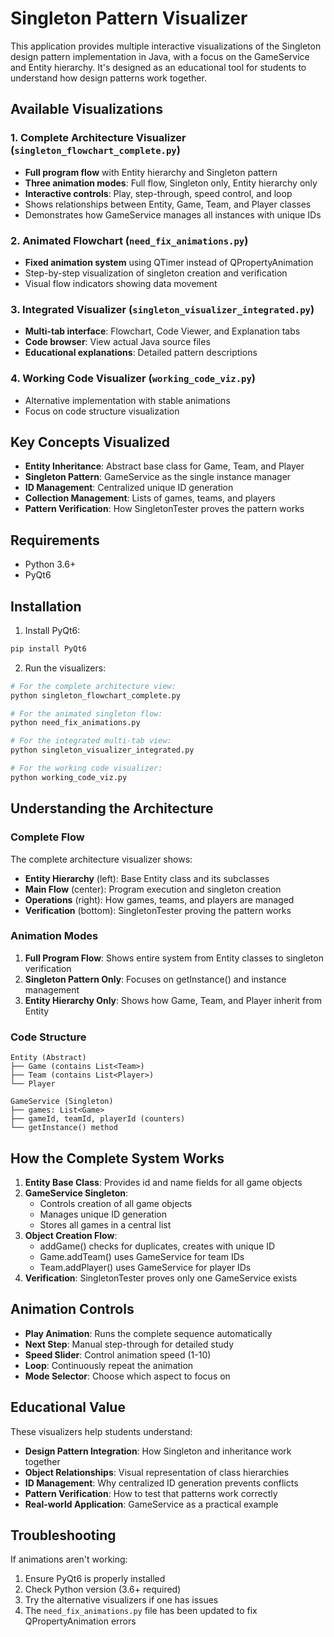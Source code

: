 # Singleton Pattern Visualizer

This application provides multiple interactive visualizations of the Singleton design pattern implementation in Java, with a focus on the GameService and Entity hierarchy. It's designed as an educational tool for students to understand how design patterns work together.

## Available Visualizations

### 1. Complete Architecture Visualizer (`singleton_flowchart_complete.py`)
- **Full program flow** with Entity hierarchy and Singleton pattern
- **Three animation modes**: Full flow, Singleton only, Entity hierarchy only
- **Interactive controls**: Play, step-through, speed control, and loop
- Shows relationships between Entity, Game, Team, and Player classes
- Demonstrates how GameService manages all instances with unique IDs

### 2. Animated Flowchart (`need_fix_animations.py`)
- **Fixed animation system** using QTimer instead of QPropertyAnimation
- Step-by-step visualization of singleton creation and verification
- Visual flow indicators showing data movement

### 3. Integrated Visualizer (`singleton_visualizer_integrated.py`)
- **Multi-tab interface**: Flowchart, Code Viewer, and Explanation tabs
- **Code browser**: View actual Java source files
- **Educational explanations**: Detailed pattern descriptions

### 4. Working Code Visualizer (`working_code_viz.py`)
- Alternative implementation with stable animations
- Focus on code structure visualization

## Key Concepts Visualized

- **Entity Inheritance**: Abstract base class for Game, Team, and Player
- **Singleton Pattern**: GameService as the single instance manager
- **ID Management**: Centralized unique ID generation
- **Collection Management**: Lists of games, teams, and players
- **Pattern Verification**: How SingletonTester proves the pattern works

## Requirements

- Python 3.6+
- PyQt6

## Installation

1. Install PyQt6:
```bash
pip install PyQt6
```

2. Run the visualizers:
```bash
# For the complete architecture view:
python singleton_flowchart_complete.py

# For the animated singleton flow:
python need_fix_animations.py

# For the integrated multi-tab view:
python singleton_visualizer_integrated.py

# For the working code visualizer:
python working_code_viz.py
```

## Understanding the Architecture

### Complete Flow
The complete architecture visualizer shows:
- **Entity Hierarchy** (left): Base Entity class and its subclasses
- **Main Flow** (center): Program execution and singleton creation
- **Operations** (right): How games, teams, and players are managed
- **Verification** (bottom): SingletonTester proving the pattern works

### Animation Modes
1. **Full Program Flow**: Shows entire system from Entity classes to singleton verification
2. **Singleton Pattern Only**: Focuses on getInstance() and instance management
3. **Entity Hierarchy Only**: Shows how Game, Team, and Player inherit from Entity

### Code Structure
```
Entity (Abstract)
├── Game (contains List<Team>)
├── Team (contains List<Player>)
└── Player

GameService (Singleton)
├── games: List<Game>
├── gameId, teamId, playerId (counters)
└── getInstance() method
```

## How the Complete System Works

1. **Entity Base Class**: Provides id and name fields for all game objects
2. **GameService Singleton**: 
   - Controls creation of all game objects
   - Manages unique ID generation
   - Stores all games in a central list
3. **Object Creation Flow**:
   - addGame() checks for duplicates, creates with unique ID
   - Game.addTeam() uses GameService for team IDs
   - Team.addPlayer() uses GameService for player IDs
4. **Verification**: SingletonTester proves only one GameService exists

## Animation Controls

- **Play Animation**: Runs the complete sequence automatically
- **Next Step**: Manual step-through for detailed study
- **Speed Slider**: Control animation speed (1-10)
- **Loop**: Continuously repeat the animation
- **Mode Selector**: Choose which aspect to focus on

## Educational Value

These visualizers help students understand:
- **Design Pattern Integration**: How Singleton and inheritance work together
- **Object Relationships**: Visual representation of class hierarchies
- **ID Management**: Why centralized ID generation prevents conflicts
- **Pattern Verification**: How to test that patterns work correctly
- **Real-world Application**: GameService as a practical example

## Troubleshooting

If animations aren't working:
1. Ensure PyQt6 is properly installed
2. Check Python version (3.6+ required)
3. Try the alternative visualizers if one has issues
4. The `need_fix_animations.py` file has been updated to fix QPropertyAnimation errors 